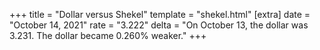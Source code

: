 +++
title = "Dollar versus Shekel"
template = "shekel.html"
[extra]
date = "October 14, 2021"
rate = "3.222"
delta = "On October 13, the dollar was 3.231. The dollar became 0.260% weaker."
+++
